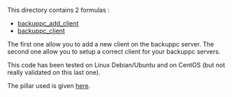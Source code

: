 This directory contains 2 formulas :
  - [backuppc_add_client](./backuppc_add_client)
  - [backuppc_client](./backuppc_client)

The first one allow you to add a new client on the backuppc server.
The second one allow you to setup a correct client for your backuppc servers.

This code has been tested on Linux Debian/Ubuntu and on CentOS (but not really validated on this last one).

The pillar used is given [here](./backuppc_add_client/README.md).
